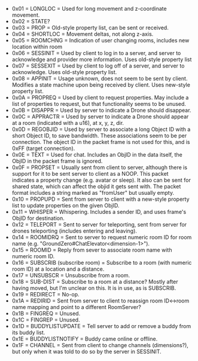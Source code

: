 * 0x01 = LONGLOC = Used for long movement and z-coordinate movement.
* 0x02 = STATE?
* 0x03 = PROP = Old-style property list, can be sent or received.
* 0x04 = SHORTLOC = Movement deltas, not along z-axis.
* 0x05 = ROOMCHNG = Indication of user changing rooms, includes new location within room
* 0x06 = SESSINIT = Used by client to log in to a server, and server to acknowledge and provider more information. Uses old-style property list
* 0x07 = SESSEXIT = Used by client to log off of a server, and server to acknowledge. Uses old-style property list.
* 0x08 = APPINIT = Usage unknown, does not seem to be sent by client. Modifies a state machine upon being received by client. Uses new-style property list.
* 0x0A = PROPREQ = Used by client to request properties. May include a list of properties to request, but that functionality seems to be unused.
* 0x0B = DISAPPR = Used by server to indicate a Drone should disappear.
* 0x0C = APPRACTR = Used by server to indicate a Drone should appear at a room (indicated with a u16), at x, y, z, dir.
* 0x0D = REGOBJID = Used by server to associate a long Object ID with a short Object ID, to save bandwidth. These associations seem to be per connection. The object ID in the packet frame is not used for this, and is 0xFF (target connection).
* 0x0E = TEXT = Used for chat. Includes an ObjID in the data itself, the ObjID in the packet frame is ignored.
* 0x0F = PROPSET = Usually sent from client to server, although there is support for it to be sent server to client as a NOOP. This packet indicates a property change (e.g. avatar or sleep). It also can be sent for shared state, which can affect the objid it gets sent with. The packet format includes a string marked as "fromUser" but usually empty.
* 0x10 = PROPUPD = Sent from server to client with a new-style property list to update properties on the given ObjID.
* 0x11 = WHISPER = Whispering. Includes a sender ID, and uses frame's ObjID for destination.
* 0x12 = TELEPORT = Sent to server for teleporting, sent from server for drones teleporting (includes entering and leaving).
* 0x14 = ROOMIDRQ = Sent to server to request numeric room ID for room name (e.g. "GroundZero#ChatElevator\<dimension-1\>").
* 0x15 = ROOMID = Reply from sever to associate room name with numeric room ID.
* 0x16 = SUBSCRIB (subscribe room) = Subscribe to a room (with numeric room ID) at a location and a distance.
* 0x17 = UNSUBSCR = Unsubscribe from a room.
* 0x18 = SUB-DIST = Subscribe to a room at a distance? Mostly after having moved, but I'm unclear on this. It is in use, as is SUBSCRIB.
* 0x19 = REDIRECT = No-op.
* 0x1A = REDIRID = Sent from server to client to reassign room ID\<-\>room name mapping and point to a different RoomServer?
* 0x1B = FINGREQ = Unused.
* 0x1C = FINGREP = Unused.
* 0x1D = BUDDYLISTUPDATE = Tell server to add or remove a buddy from its buddy list.
* 0x1E = BUDDYLISTNOTIFY = Buddy came online or offline.
* 0x1F = CHANNEL = Sent from client to change channels (dimensions?), but only when it was told to do so by the server in SESSINIT.